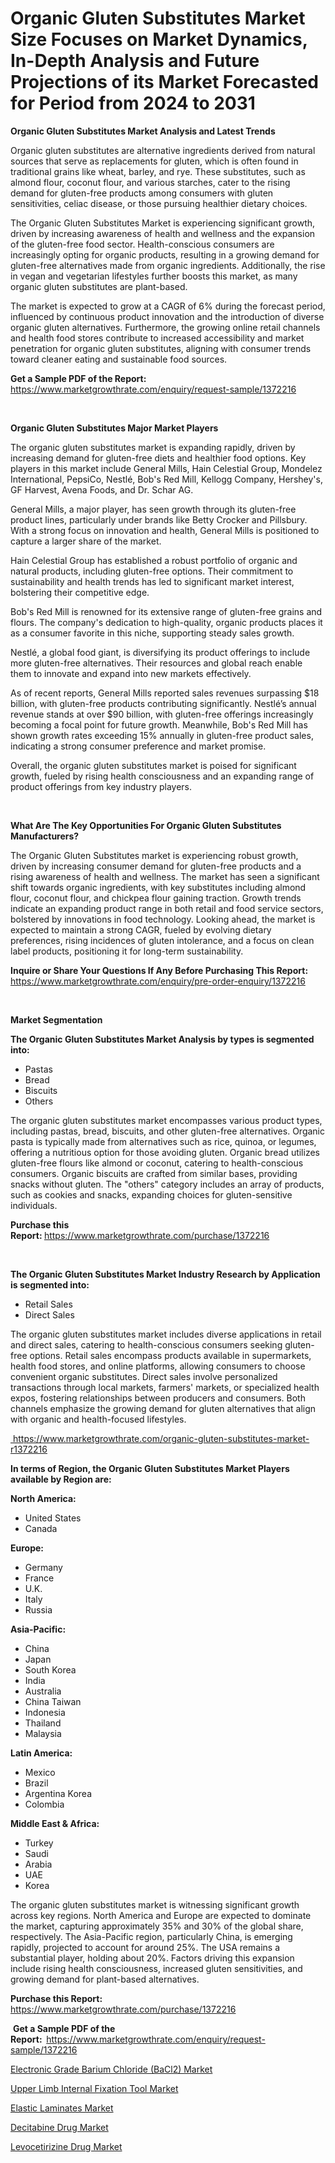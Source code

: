 <p><h1>Organic Gluten Substitutes Market Size Focuses on Market Dynamics, In-Depth Analysis and Future Projections of its Market Forecasted for Period from 2024 to 2031</h1></p><p><strong>Organic Gluten Substitutes Market Analysis and Latest Trends</strong></p>
<p><p>Organic gluten substitutes are alternative ingredients derived from natural sources that serve as replacements for gluten, which is often found in traditional grains like wheat, barley, and rye. These substitutes, such as almond flour, coconut flour, and various starches, cater to the rising demand for gluten-free products among consumers with gluten sensitivities, celiac disease, or those pursuing healthier dietary choices.</p><p>The Organic Gluten Substitutes Market is experiencing significant growth, driven by increasing awareness of health and wellness and the expansion of the gluten-free food sector. Health-conscious consumers are increasingly opting for organic products, resulting in a growing demand for gluten-free alternatives made from organic ingredients. Additionally, the rise in vegan and vegetarian lifestyles further boosts this market, as many organic gluten substitutes are plant-based.</p><p>The market is expected to grow at a CAGR of 6% during the forecast period, influenced by continuous product innovation and the introduction of diverse organic gluten alternatives. Furthermore, the growing online retail channels and health food stores contribute to increased accessibility and market penetration for organic gluten substitutes, aligning with consumer trends toward cleaner eating and sustainable food sources.</p></p>
<p><strong>Get a Sample PDF of the Report:&nbsp;</strong> <a href="https://www.marketgrowthrate.com/enquiry/request-sample/1372216">https://www.marketgrowthrate.com/enquiry/request-sample/1372216</a></p>
<p>&nbsp;</p>
<p><strong>Organic Gluten Substitutes Major Market Players</strong></p>
<p><p>The organic gluten substitutes market is expanding rapidly, driven by increasing demand for gluten-free diets and healthier food options. Key players in this market include General Mills, Hain Celestial Group, Mondelez International, PepsiCo, Nestlé, Bob's Red Mill, Kellogg Company, Hershey's, GF Harvest, Avena Foods, and Dr. Schar AG.</p><p>General Mills, a major player, has seen growth through its gluten-free product lines, particularly under brands like Betty Crocker and Pillsbury. With a strong focus on innovation and health, General Mills is positioned to capture a larger share of the market.</p><p>Hain Celestial Group has established a robust portfolio of organic and natural products, including gluten-free options. Their commitment to sustainability and health trends has led to significant market interest, bolstering their competitive edge.</p><p>Bob's Red Mill is renowned for its extensive range of gluten-free grains and flours. The company's dedication to high-quality, organic products places it as a consumer favorite in this niche, supporting steady sales growth.</p><p>Nestlé, a global food giant, is diversifying its product offerings to include more gluten-free alternatives. Their resources and global reach enable them to innovate and expand into new markets effectively.</p><p>As of recent reports, General Mills reported sales revenues surpassing $18 billion, with gluten-free products contributing significantly. Nestlé’s annual revenue stands at over $90 billion, with gluten-free offerings increasingly becoming a focal point for future growth. Meanwhile, Bob's Red Mill has shown growth rates exceeding 15% annually in gluten-free product sales, indicating a strong consumer preference and market promise.</p><p>Overall, the organic gluten substitutes market is poised for significant growth, fueled by rising health consciousness and an expanding range of product offerings from key industry players.</p></p>
<p>&nbsp;</p>
<p><strong>What Are The Key Opportunities For Organic Gluten Substitutes Manufacturers?</strong></p>
<p><p>The Organic Gluten Substitutes market is experiencing robust growth, driven by increasing consumer demand for gluten-free products and a rising awareness of health and wellness. The market has seen a significant shift towards organic ingredients, with key substitutes including almond flour, coconut flour, and chickpea flour gaining traction. Growth trends indicate an expanding product range in both retail and food service sectors, bolstered by innovations in food technology. Looking ahead, the market is expected to maintain a strong CAGR, fueled by evolving dietary preferences, rising incidences of gluten intolerance, and a focus on clean label products, positioning it for long-term sustainability.</p></p>
<p><strong>Inquire or Share Your Questions If Any Before Purchasing This Report:</strong> <a href="https://www.marketgrowthrate.com/enquiry/pre-order-enquiry/1372216">https://www.marketgrowthrate.com/enquiry/pre-order-enquiry/1372216</a></p>
<p>&nbsp;</p>
<p><strong>Market Segmentation</strong></p>
<p><strong>The Organic Gluten Substitutes Market Analysis by types is segmented into:</strong></p>
<p><ul><li>Pastas</li><li>Bread</li><li>Biscuits</li><li>Others</li></ul></p>
<p><p>The organic gluten substitutes market encompasses various product types, including pastas, bread, biscuits, and other gluten-free alternatives. Organic pasta is typically made from alternatives such as rice, quinoa, or legumes, offering a nutritious option for those avoiding gluten. Organic bread utilizes gluten-free flours like almond or coconut, catering to health-conscious consumers. Organic biscuits are crafted from similar bases, providing snacks without gluten. The "others" category includes an array of products, such as cookies and snacks, expanding choices for gluten-sensitive individuals.</p></p>
<p><strong>Purchase this Report:&nbsp;</strong><a href="https://www.marketgrowthrate.com/purchase/1372216">https://www.marketgrowthrate.com/purchase/1372216</a></p>
<p>&nbsp;</p>
<p><strong>The Organic Gluten Substitutes Market Industry Research by Application is segmented into:</strong></p>
<p><ul><li>Retail Sales</li><li>Direct Sales</li></ul></p>
<p><p>The organic gluten substitutes market includes diverse applications in retail and direct sales, catering to health-conscious consumers seeking gluten-free options. Retail sales encompass products available in supermarkets, health food stores, and online platforms, allowing consumers to choose convenient organic substitutes. Direct sales involve personalized transactions through local markets, farmers' markets, or specialized health expos, fostering relationships between producers and consumers. Both channels emphasize the growing demand for gluten alternatives that align with organic and health-focused lifestyles.</p></p>
<p><a href="https://www.marketgrowthrate.com/organic-gluten-substitutes-market-r1372216">&nbsp;https://www.marketgrowthrate.com/organic-gluten-substitutes-market-r1372216</a></p>
<p><strong>In terms of Region, the Organic Gluten Substitutes Market Players available by Region are:</strong></p>
<p>
    <p> <strong> North America: </strong>
        <ul>
            <li>United States</li>
            <li>Canada</li>
        </ul>
        </p> 
    <p> <strong> Europe: </strong>
        <ul>
            <li>Germany</li>
            <li>France</li>
            <li>U.K.</li>
            <li>Italy</li>
            <li>Russia</li>
        </ul>
        </p> 
    <p> <strong> Asia-Pacific: </strong>
        <ul>
            <li>China</li>
            <li>Japan</li>
            <li>South Korea</li>
            <li>India</li>
            <li>Australia</li>
            <li>China Taiwan</li>
            <li>Indonesia</li>
            <li>Thailand</li>
            <li>Malaysia</li>
        </ul>
        </p> 
    <p> <strong> Latin America: </strong>
        <ul>
            <li>Mexico</li>
            <li>Brazil</li>
            <li>Argentina Korea</li>
            <li>Colombia</li>
        </ul>
        </p> 
    <p> <strong> Middle East & Africa: </strong>
        <ul>
            <li>Turkey</li>
            <li>Saudi</li>
            <li>Arabia</li>
            <li>UAE</li>
            <li>Korea</li>
        </ul>
    </p>
    </p>
<p><p>The organic gluten substitutes market is witnessing significant growth across key regions. North America and Europe are expected to dominate the market, capturing approximately 35% and 30% of the global share, respectively. The Asia-Pacific region, particularly China, is emerging rapidly, projected to account for around 25%. The USA remains a substantial player, holding about 20%. Factors driving this expansion include rising health consciousness, increased gluten sensitivities, and growing demand for plant-based alternatives.</p></p>
<p><strong>Purchase this Report: </strong><a href="https://www.marketgrowthrate.com/purchase/1372216">https://www.marketgrowthrate.com/purchase/1372216</a></p>
<p>&nbsp;<strong>Get a Sample PDF of the Report:&nbsp;&nbsp;</strong><a href="https://www.marketgrowthrate.com/enquiry/request-sample/1372216">https://www.marketgrowthrate.com/enquiry/request-sample/1372216</a></p>
<p><strong></strong></p>
<p><p><a href="https://issuu.com/reportprime-2/docs/electronic-grade-barium-chloride-ba_86d3bf624ce66c">Electronic Grade Barium Chloride (BaCl2) Market</a></p><p><a href="https://medium.com/@ayeshakhan392/emerging-market-trends-and-regional-analysis-of-upper-limb-internal-fixation-tool-market-forecasted-c45737c9182f">Upper Limb Internal Fixation Tool Market</a></p><p><a href="https://github.com/JosephineMcguire65/Market-Research-Report-List-1/blob/main/elastic-laminates-market.md">Elastic Laminates Market</a></p><p><a href="https://www.linkedin.com/pulse/decitabine-drug-market-global-regional-analysis-focus-region-xvs0f">Decitabine Drug Market</a></p><p><a href="https://www.linkedin.com/pulse/analyzing-levocetirizine-drug-market-dynamics-growth-drivers-dt5uf">Levocetirizine Drug Market</a></p></p>